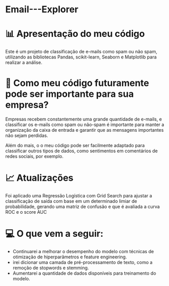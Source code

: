 # Email---Explorer

# 📊 Apresentação do meu código
Este é um projeto de classificação de e-mails como spam ou não spam, utilizando as bibliotecas Pandas, scikit-learn, Seaborn e Matplotlib para realizar a análise.

# 🤔 Como meu código futuramente pode ser importante para sua empresa?

Empresas recebem constantemente uma grande quantidade de e-mails, e classificar os e-mails como spam ou não-spam é importante para manter a organização da caixa de entrada e garantir que as mensagens importantes não sejam perdidas.

Além do mais, o o meu  código pode ser facilmente adaptado para classificar outros tipos de dados, como sentimentos em comentários de redes sociais, por exemplo.

# 📈 Atualizações
Foi aplicado uma Regressão Logística com Grid Search para ajustar a classificação de saída com base em um determinado limiar de probabilidade, gerando uma matriz de confusão e que é avaliada a curva ROC e o score AUC

# 💻 O que vem a seguir:
- Continuarei a melhorar o desempenho do modelo com técnicas de otimização de hiperparâmetros e feature engineering.
- irei dicionar uma camada de pré-processamento de texto, como a remoção de stopwords e stemming.
- Aumentarei a quantidade de dados disponíveis para treinamento do modelo. 
